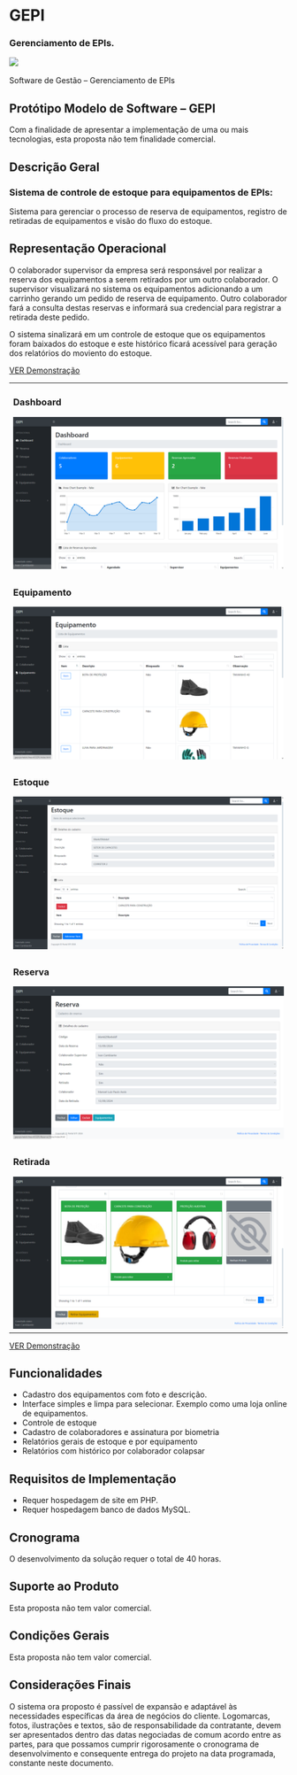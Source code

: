 # GEPI
 ### Gerenciamento de EPIs.

<img src="https://img.shields.io/badge/version-1.0.0-blue"><img/>

Software de Gestão – Gerenciamento de EPIs

## Protótipo Modelo de Software – GEPI
Com a finalidade de apresentar a implementação de uma ou mais tecnologias, esta proposta não tem finalidade comercial.

## Descrição Geral
### Sistema de controle de estoque para equipamentos de EPIs:

Sistema para gerenciar o processo de reserva de equipamentos, registro de retiradas de equipamentos e visão do fluxo do estoque.

## Representação Operacional
O colaborador supervisor da empresa será responsável por realizar a reserva dos equipamentos a serem retirados por um outro colaborador. O supervisor visualizará no sistema os equipamentos adicionando a um carrinho gerando um pedido de reserva de equipamento. Outro colaborador fará a consulta destas reservas e informará sua credencial para registrar a retirada deste pedido.

O sistema sinalizará em um controle de estoque que os equipamentos foram baixados do estoque e este histórico ficará acessível para geração dos relatórios do moviento do estoque.

[VER Demonstra&ccedil;&atilde;o](http://gepi.portalsiti.free.nf/GEPI/Login/)

<table>
  <tr>
    <td>
    <h3>Dashboard</h3>
      <img alt="Dashboard" title="#Dashboard" src="./doc/screenshot/dashboard.PNG" />
    </td>
  </tr>
  <tr>
    <td>
    <h3>Equipamento</h3>
      <img alt="Equipamento" title="#Dashboard" src="./doc/screenshot/equipamento.PNG" />
    </td>
  </tr>
  <tr>
    <td>
    <h3>Estoque</h3>
      <img alt="Estoque" title="#Dashboard" src="./doc/screenshot/estoque.PNG" />
    </td>
  </tr>
  <tr>
    <td>
    <h3>Reserva</h3>
      <img alt="Reserva" title="#Dashboard" src="./doc/screenshot/reserva.PNG" />
    </td>
  </tr>
  <tr>
    <td>
    <h3>Retirada</h3>
      <img alt="Retirada" title="#Dashboard" src="./doc/screenshot/retirada.PNG" />
    </td>
  </tr>
</table>

[VER Demonstra&ccedil;&atilde;o](http://gepi.portalsiti.free.nf/GEPI/Login/)

## Funcionalidades
* Cadastro dos equipamentos com foto e descrição.
* Interface simples e limpa para selecionar. Exemplo como uma loja online 
de equipamentos.
* Controle de estoque
* Cadastro de colaboradores e assinatura por biometria
* Relatórios gerais de estoque e por equipamento
* Relatórios com histórico por colaborador colapsar

## Requisitos de Implementação
* Requer hospedagem de site em PHP.
* Requer hospedagem banco de dados MySQL.

## Cronograma
O desenvolvimento da solução requer o total de 40 horas.

## Suporte ao Produto
Esta proposta não tem valor comercial.

## Condições Gerais
Esta proposta não tem valor comercial.

## Considerações Finais
O sistema ora proposto é passível de expansão e adaptável às necessidades específicas da área de negócios do cliente. Logomarcas, fotos, ilustrações e textos, são de responsabilidade da contratante, devem ser apresentados dentro das datas negociadas de comum acordo entre as partes, para que possamos cumprir rigorosamente o cronograma de desenvolvimento e consequente entrega do projeto na data programada, constante neste documento.
